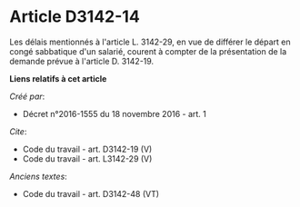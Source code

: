 # Article D3142-14

Les délais mentionnés à l'article L. 3142-29, en vue de différer le départ en congé sabbatique d'un salarié, courent à
compter de la présentation de la demande prévue à l'article D. 3142-19.

**Liens relatifs à cet article**

_Créé par_:

  - Décret n°2016-1555 du 18 novembre 2016 - art. 1

_Cite_:

  - Code du travail - art. D3142-19 (V)
  - Code du travail - art. L3142-29 (V)

_Anciens textes_:

  - Code du travail - art. D3142-48 (VT)
